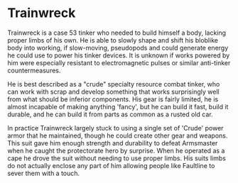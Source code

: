 # Trainwreck
Trainwreck is a case 53 tinker who needed to build himself a body, lacking proper limbs of his own. He is able to slowly shape and shift his bloblike body into working, if slow-moving, pseudopods and could generate energy he could use to power his tinker devices. It is unknown if works powered by him were especially resistant to electromagnetic pulses or similar anti-tinker countermeasures.

He is best described as a "crude" specialty resource combat tinker, who can work with scrap and develop something that works surprisingly well from what should be inferior components. His gear is fairly limited, he is almost incapable of making anything 'fancy', but he can build it fast, build it durable, and he can build it from parts as common as a rusted old car.

In practice Trainwreck largely stuck to using a single set of 'Crude' power armor that he maintained, though he could create other gear and weapons. This suit gave him enough strength and durability to defeat Armsmaster when he caught the protectorate hero by surprise. When he operated as a cape he drove the suit without needing to use proper limbs. His suits limbs do not actually enclose any part of him allowing people like Faultline to sever them with a touch.
